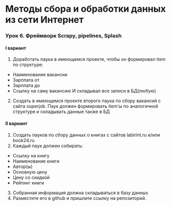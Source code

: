 # Методы сбора и обработки данных из сети Интернет


### Урок 6. Фреймворк Scrapy, pipelines, Splash
#### I вариант
1) Доработать паука в имеющемся проекте, чтобы он формировал item по структуре:
- Наименование вакансии
- Зарплата от
- Зарплата до
- Ссылку на саму вакансию
И складывал все записи в БД(любую)

2) Создать в имеющемся проекте второго паука по сбору вакансий с сайта superjob. Паук должен формировать item'ы по аналогичной структуре и складывать данные также в БД

#### II вариант
1) Создать пауков по сбору данных о книгах с сайтов labirint.ru и/или book24.ru
2) Каждый паук должен собирать:
- Ссылку на книгу
- Наименование книги
- Автор(ы)
- Основную цену
- Цену со скидкой
- Рейтинг книги
3) Собранная информация должна складываться в базу данных
4) Разместите его в github и пришлите ссылку на репозиторий.
